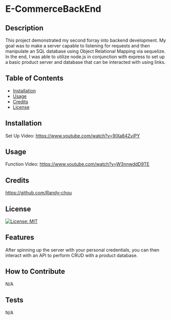 # E-CommerceBackEnd
## Description
This project demonstrated my second forray into backend development. My goal was to make a server capable to listening for requests and then manipulate an SQL database using Object Relational Mapping via sequelize. In the end, I was able to utilize node.js in conjunction with express to set up a basic product server and database that can be interacted with using links.
## Table of Contents
- [Installation](#installation)
- [Usage](#usage)
- [Credits](#credits)
- [License](#license)
## Installation
Set Up Video: https://www.youtube.com/watch?v=9IXa84ZyiPY
## Usage
Function Video: https://www.youtube.com/watch?v=W3nnwddD9TE
## Credits
https://github.com/Randy-chou
## License
[![License: MIT](https://img.shields.io/badge/License-MIT-yellow.svg)](https://opensource.org/licenses/MIT)
## Features
After spinning up the server with your personal credentials, you can then interact with an API to perform CRUD with a product database.
## How to Contribute
N/A
## Tests
N/A